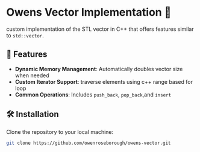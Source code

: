 # Owens Vector Implementation 🧮

custom implementation of the STL vector in C++ that offers features similar to `std::vector`.

## 🌟 Features
- **Dynamic Memory Management**: Automatically doubles vector size when needed
- **Custom Iterator Support**: traverse elements using c++ range based for loop
- **Common Operations**: Includes `push_back`, `pop_back`,and `insert`

## 🛠️ Installation
Clone the repository to your local machine:
```bash
git clone https://github.com/owenroseborough/owens-vector.git
